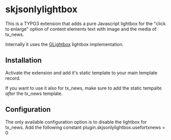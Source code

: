 # skjsonlylightbox

This is a TYPO3 extension that adds a pure Javascript lightbox for the "click to enlarge" option of content elements text with image and the media of tx_news.

Internally it uses the [GLightbox](https://biati-digital.github.io/glightbox/) lightbox implementation.


## Installation
Activate the extension and add it's static template to your main template record. 

If you want to use it also for tx_news, make sure to add the static tempalte *after* the tx_news template.

## Configuration
The only available configuration option is to disable the lightbox for tx_news. Add the following constant 
plugin.skjsonlylightbox.usefortxnews = 0

